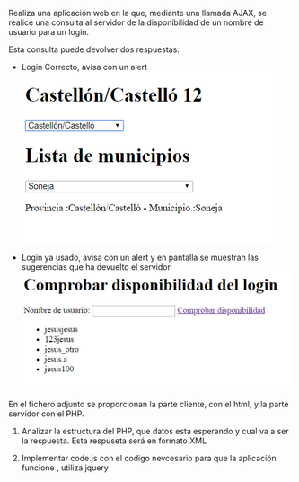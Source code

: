 Realiza una aplicación web en la que, mediante una llamada AJAX, se realice una consulta al servidor de la disponibilidad de un nombre de usuario para un login.

Esta consulta puede devolver dos respuestas:

* Login Correcto, avisa con un alert
![](img/Captura.PNG)

* Login ya usado, avisa con un alert y en pantalla se muestran las sugerencias que ha devuelto el servidor 
![](img/Captura2.PNG)

En el fichero adjunto se proporcionan la parte cliente, con el html, y la parte servidor con el PHP.

1) Analizar la estructura del PHP, que datos esta esperando y cual va a ser la respuesta. Esta respuseta será en formato XML

2) Implementar code.js con el codigo nevcesario para que la aplicación funcione , utiliza jquery